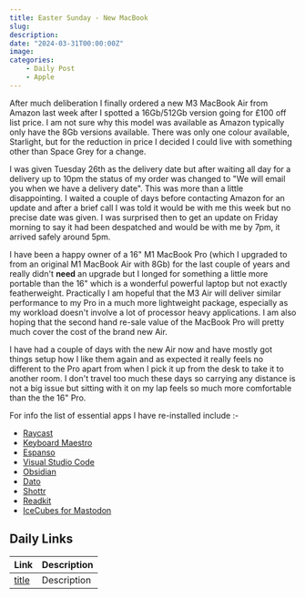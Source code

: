 ```yaml
---
title: Easter Sunday - New MacBook
slug: 
description: 
date: "2024-03-31T00:00:00Z"
image: 
categories:
    - Daily Post
    - Apple
---
```

After much deliberation I finally ordered a new M3 MacBook Air from Amazon last week after I spotted a 16Gb/512Gb version going for £100 off list price. I am not sure why this model was available as Amazon typically only have the 8Gb versions available. There was only one colour available, Starlight, but for the reduction in price I decided I could live with something other than Space Grey for a change.

I was given Tuesday 26th as the delivery date but after waiting all day for a delivery up to 10pm the status of my order was changed to "We will email you when we have a delivery date". This was more than a little disappointing. I waited a couple of days before contacting Amazon for an update and after a brief call I was told it would be with me this week but no precise date was given. I was surprised then to get an update on Friday morning to say it had been despatched and would be with me by 7pm, it arrived safely around 5pm.

I have been a happy owner of a 16" M1 MacBook Pro (which I upgraded to from an original M1 MacBook Air with 8Gb) for the last couple of years and really didn't **need** an upgrade but I longed for something a little more portable than the 16" which is a wonderful powerful laptop but not exactly featherweight. Practically I am hopeful that the M3 Air will deliver similar performance to my Pro in a much more lightweight package, especially as my workload doesn't involve a lot of processor heavy applications. I am also hoping that the second hand re-sale value of the MacBook Pro will pretty much cover the cost of the brand new Air.

I have had a couple of days with the new Air now and have mostly got things setup how I like them again and as expected it really feels no different to the Pro apart from when I pick it up from the desk to take it to another room. I don't travel too much these days so carrying any distance is not a big issue but sitting with it on my lap feels so much more comfortable than the the 16" Pro.

For info the list of essential apps I have re-installed include :-

- [Raycast](https://www.raycast.com/) 
- [Keyboard Maestro](https://www.keyboardmaestro.com/main/)
- [Espanso](https://espanso.org/)
- [Visual Studio Code](https://code.visualstudio.com/Download)
- [Obsidian](https://obsidian.md)
- [Dato](https://sindresorhus.com/dato)
- [Shottr](https://shottr.cc/)
- [Readkit](https://readkit.app/)
- [IceCubes for Mastodon](https://github.com/Dimillian/IceCubesApp)




## Daily Links

|Link|Description|
|--------|----|
|[title](https://url)|Description|
